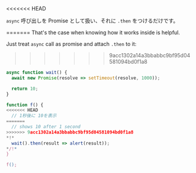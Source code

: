 
<<<<<<< HEAD

`async` 呼び出しを Promise として扱い、それに `.then` をつけるだけです。

=======
That's the case when knowing how it works inside is helpful.

Just treat `async` call as promise and attach `.then` to it:
>>>>>>> 9acc1302a14a3bbabbc9bf95d04581094bd0f1a8
```js run
async function wait() {
  await new Promise(resolve => setTimeout(resolve, 1000));

  return 10;
}

function f() {
<<<<<<< HEAD
  // 1秒後に 10を表示
=======
  // shows 10 after 1 second
>>>>>>> 9acc1302a14a3bbabbc9bf95d04581094bd0f1a8
*!*
  wait().then(result => alert(result));
*/!*
}

f();
```
